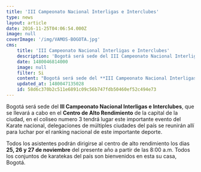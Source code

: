 ```yaml
---
title: 'III Campeonato Nacional Interligas e Interclubes'
type: news
layout: article
date: 2016-11-25T04:06:54.000Z
image: null
coverImage: '/img/VAMOS-BOGOTA.jpg'
cms:
    title: 'III Campeonato Nacional Interligas e Interclubes'
    description: 'Bogotá será sede del III Campeonato Nacional Interligas e Interclubes, que se llevará a cabo en el Centro de Alto Rendimiento de la capital de la ciudad'
    date: 1480046814000
    image: null
    filter: Si
    content: "Bogotá será sede del **III Campeonato Nacional Interligas e Interclubes**, que se llevará a cabo en el **Centro de Alto Rendimiento** de la capital de la ciudad, en el coliseo numero 3 tendrá lugar este importante evento del Karate nacional, delegaciones de múltiples ciudades del país se reunirán allí para luchar por el ranking nacional de este importante deporte. \n\nTodos los asistentes podrán dirigirse al centro de alto rendimiento los dias **25, 26 y 27 de noviembre** del presente año a partir de las 8:00 a.m. Todos los conjuntos de karatekas del país son bienvenidos en esta su casa, Bogotá."
    updated_at: 1480047135028
    id: 58d6c370b2c511e6891c09c56b747fdb50460ef52c494e73
---
```

Bogotá será sede del **III Campeonato Nacional Interligas e Interclubes**, que se llevará a cabo en el **Centro de Alto Rendimiento** de la capital de la ciudad, en el coliseo numero 3 tendrá lugar este importante evento del Karate nacional, delegaciones de múltiples ciudades del país se reunirán allí para luchar por el ranking nacional de este importante deporte. 

Todos los asistentes podrán dirigirse al centro de alto rendimiento los dias **25, 26 y 27 de noviembre** del presente año a partir de las 8:00 a.m. Todos los conjuntos de karatekas del país son bienvenidos en esta su casa, Bogotá.